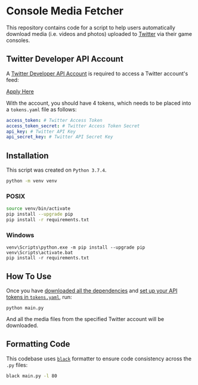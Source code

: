 # Console Media Fetcher

This repository contains code for a script to help users automatically download
media (i.e. videos and photos) uploaded to [Twitter](https://www.twitter.com/)
via their game consoles.

## Twitter Developer API Account

A [Twitter Developer API Account](https://developer.twitter.com/en.html) is
required to access a Twitter account's feed:

[Apply Here](https://developer.twitter.com/en/apply-for-access)

With the account, you should have 4 tokens, which needs to be placed into a
`tokens.yaml` file as follows:

```yaml
access_token: # Twitter Access Token
access_token_secret: # Twitter Access Token Secret
api_key: # Twitter API Key
api_secret_key: # Twitter API Secret Key
```

## Installation

This script was created on `Python 3.7.4`.

```bash
python -m venv venv
```

### POSIX

```bash
source venv/bin/activate
pip install --upgrade pip
pip install -r requirements.txt
```

### Windows

```
venv\Scripts\python.exe -m pip install --upgrade pip
venv\Scripts\activate.bat
pip install -r requirements.txt
```

## How To Use

Once you have [downloaded all the dependencies](#Installation) and [set up your
API tokens in `tokens.yaml`](#Twitter-Developer-API-Account), run:

```
python main.py
```

And all the media files from the specified Twitter account will be downloaded.

## Formatting Code

This codebase uses [`black`](https://black.readthedocs.io/en/stable/) formatter
to ensure code consistency across the `.py` files:

```bash
black main.py -l 80
```
